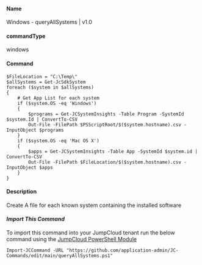 #### Name

Windows - queryAllSystems | v1.0

#### commandType

windows

#### Command

```
$FileLocation = "C:\Temp\"
$allSystems = Get-JcSdkSystem
foreach ($system in $allSystems)
{
    # Get App List for each system
    if ($system.OS -eq 'Windows')
    {
        $programs = Get-JCSystemInsights -Table Program -SystemId $system.Id | ConvertTo-CSV
        Out-File -FilePath $PSScriptRoot/$($system.hostname).csv -InputObject $programs
    }
    if ($system.OS -eq 'Mac OS X')
    {
        $apps = Get-JCSystemInsights -Table App -SystemId $system.id | ConvertTo-CSV
        Out-File -FilePath $FileLocation/$($system.hostname).csv -InputObject $apps
    }
}
```

#### Description

Create A file for each known system containing the installed software

#### *Import This Command*

To import this command into your JumpCloud tenant run the below command using the [JumpCloud PowerShell Module](https://github.com/TheJumpCloud/support/wiki/Installing-the-JumpCloud-PowerShell-Module)

```
Import-JCCommand -URL "https://github.com/application-admin/JC-Commands/edit/main/queryAllSystems.ps1"

